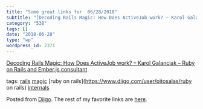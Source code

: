 ```yaml
---
title: "Some great links for  06/28/2018"
subtitle: "[Decoding Rails Magic: How Does ActiveJob work? – Karol Galanciak – Ruby on Rails and Ember.js consu..."
category: "538"
tags: []
date: "2018-06-28"
type: "wp"
wordpress_id: 2371
---
```

[Decoding Rails Magic: How Does ActiveJob work? – Karol Galanciak – Ruby on Rails and Ember.js consultant](https://karolgalanciak.com/blog/2016/09/25/decoding-rails-magic-how-does-activejob-work/) 

 tags: [rails](https://www.diigo.com/user/pitosalas/rails) [magic](https://www.diigo.com/user/pitosalas/magic) [ruby on rails](https://www.diigo.com/user/pitosalas/ruby on rails) [internals](https://www.diigo.com/user/pitosalas/internals)

Posted from [Diigo](https://www.diigo.com). The rest of my favorite links are [here](https://www.diigo.com/user/pitosalas).